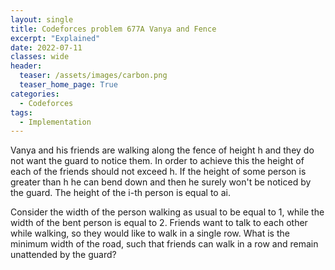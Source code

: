 ```yaml
---
layout: single
title: Codeforces problem 677A Vanya and Fence
excerpt: "Explained"
date: 2022-07-11
classes: wide
header:
  teaser: /assets/images/carbon.png
  teaser_home_page: True
categories:
  - Codeforces
tags:
  - Implementation
---
```


Vanya and his friends are walking along the fence of height h and they do not want the guard to notice them. In order to achieve this the height of each of the friends should not exceed h. If the height of some person is greater than h he can bend down and then he surely won't be noticed by the guard. The height of the i-th person is equal to ai.

Consider the width of the person walking as usual to be equal to 1, while the width of the bent person is equal to 2. Friends want to talk to each other while walking, so they would like to walk in a single row. What is the minimum width of the road, such that friends can walk in a row and remain unattended by the guard?

<!-- **Input**

The first line of the input contains two integers n and h (1 ≤ n ≤ 1000, 1 ≤ h ≤ 1000) — the number of friends and the height of the fence, respectively.

The second line contains n integers ai (1 ≤ ai ≤ 2h), the i-th of them is equal to the height of the i-th person.

**Output**

Print a single integer — the minimum possible valid width of the road.


**Examples**
**input**
3 7
4 5 14
**output**
4

**Examples**
**input**
6 1
1 1 1 1 1 1
**output**
4

**Examples**
**input**
6 5
7 6 8 9 10 5
**output**
11

#### Extract the data with which we are going to work:

First line input:
*n* *h*
Second line:
*n* integers *a*

number_of_friends = *n*
fence_height = *h*
friends_height = *n* integers *a*

#### Think how can solve this problem

- We can put the **friends_height** in a list to iterate.
- The width than need **number_of_friends** is equal to 1 but if somebody need to bend is equal to 2.
- Only have to increment 1 the **number_of_friends** if his height is greater than the **fence_height**.
- Return the new value of **number_of_friends**

![](/assets/images/carbon.png)
 -->
